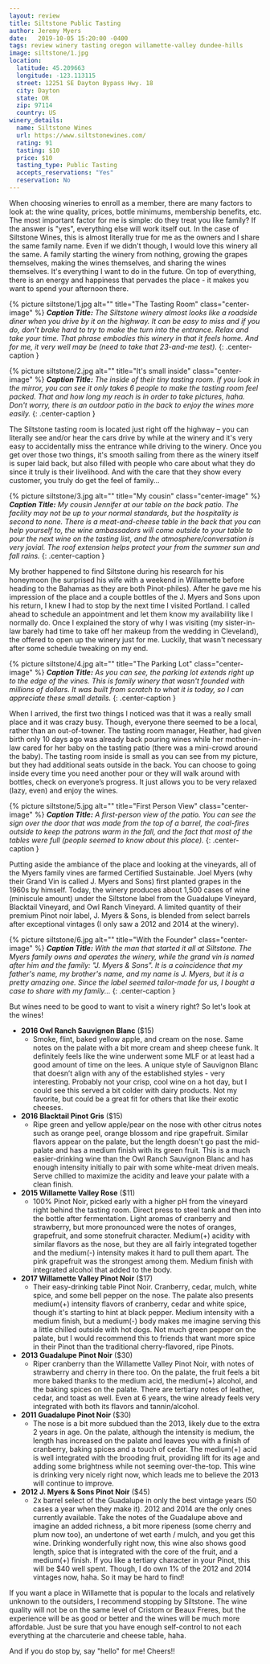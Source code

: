 ```yaml
---
layout: review
title: Siltstone Public Tasting
author: Jeremy Myers
date:   2019-10-05 15:20:00 -0400
tags: review winery tasting oregon willamette-valley dundee-hills
image: siltstone/1.jpg
location:
  latitude: 45.209663
  longitude: -123.113115
  street: 12251 SE Dayton Bypass Hwy. 18
  city: Dayton
  state: OR
  zip: 97114
  country: US
winery_details:
  name: Siltstone Wines
  url: https://www.siltstonewines.com/
  rating: 91
  tasting: $10
  price: $10
  tasting_type: Public Tasting
  accepts_reservations: "Yes"
  reservation: No
---
```

When choosing wineries to enroll as a member, there are many factors to look at: the wine quality, prices, bottle minimums, membership benefits, etc.  The most important factor for me is simple: do they treat you like family?  If the answer is "yes", everything else will work itself out.  In the case of Siltstone Wines, this is almost literally true for me as the owners and I share the same family name.  Even if we didn't though, I would love this winery all the same.  A family starting the winery from nothing, growing the grapes themselves, making the wines themselves, and sharing the wines themselves.  It's everything I want to do in the future.  On top of everything, there is an energy and happiness that pervades the place - it makes you want to spend your afternoon there.

{% picture siltstone/1.jpg alt="" title="The Tasting Room" class="center-image" %}
***Caption Title:*** *The Siltstone winery almost looks like a roadside diner when you drive by it on the highway.  It can be easy to miss and if you do, don't brake hard to try to make the turn into the entrance.  Relax and take your time.  That phrase embodies this winery in that it feels home.  And for me, it very well may be (need to take that 23-and-me test).*
{: .center-caption }

{% picture siltstone/2.jpg alt="" title="It's small inside" class="center-image" %}
***Caption Title:*** *The inside of their tiny tasting room.  If you look in the mirror, you can see it only takes 6 people to make the tasting room feel packed.  That and how long my reach is in order to take pictures, haha.  Don't worry, there is an outdoor patio in the back to enjoy the wines more easily.*
{: .center-caption }

The Siltstone tasting room is located just right off the highway – you can literally see and/or hear the cars drive by while at the winery and it's very easy to accidentally miss the entrance while driving to the winery.  Once you get over those two things, it's smooth sailing from there as the winery itself is super laid back, but also filled with people who care about what they do since it truly is their livelihood.  And with the care that they show every customer, you truly do get the feel of family...

{% picture siltstone/3.jpg alt="" title="My cousin" class="center-image" %}
***Caption Title:*** *My cousin Jennifer at our table on the back patio.  The facility may not be up to your normal standards, but the hospitality is second to none.  There is a meat-and-cheese table in the back that you can help yourself to, the wine ambassadors will come outside to your table to pour the next wine on the tasting list, and the atmosphere/conversation is very jovial.  The roof extension helps protect your from the summer sun and fall rains.*
{: .center-caption }

My brother happened to find Siltstone during his research for his honeymoon (he surprised his wife with a weekend in Willamette before heading to the Bahamas as they are both Pinot-philes).  After he gave me his impression of the place and a couple bottles of the J. Myers and Sons upon his return, I knew I had to stop by the next time I visited Portland.  I called ahead to schedule an appointment and let them know my availability like I normally do.  Once I explained the story of why I was visiting (my sister-in-law barely had time to take off her makeup from the wedding in Cleveland), the offered to open up the winery just for me.  Luckily, that wasn't necessary after some schedule tweaking on my end.

{% picture siltstone/4.jpg alt="" title="The Parking Lot" class="center-image" %}
***Caption Title:*** *As you can see, the parking lot extends right up to the edge of the vines.  This is family winery that wasn't founded with millions of dollars.  It was built from scratch to what it is today, so I can appreciate these small details.*
{: .center-caption }

When I arrived, the first two things I noticed was that it was a really small place and it was crazy busy.  Though, everyone there seemed to be a local, rather than an out-of-towner.  The tasting room manager, Heather, had given birth only 10 days ago was already back pouring wines while her mother-in-law cared for her baby on the tasting patio (there was a mini-crowd around the baby).  The tasting room inside is small as you can see from my picture, but they had additional seats outside in the back.  You can choose to going inside every time you need another pour or they will walk around with bottles, check on everyone’s progress.  It just allows you to be very relaxed (lazy, even) and enjoy the wines.

{% picture siltstone/5.jpg alt="" title="First Person View" class="center-image" %}
***Caption Title:*** *A first-person view of the patio.  You can see the sign over the door that was made from the top of a barrel, the coal-fires outside to keep the patrons warm in the fall, and the fact that most of the tables were full (people seemed to know about this place).*
{: .center-caption }

Putting aside the ambiance of the place and looking at the vineyards, all of the Myers family vines are farmed Certified Sustainable. Joel Myers (why their Grand Vin is called J. Myers and Sons) first planted grapes in the 1960s by himself.  Today, the winery produces about 1,500 cases of wine (miniscule amount) under the Siltstone label from the Guadalupe Vineyard, Blacktail Vineyard, and Owl Ranch Vineyard.  A limited quantity of their premium Pinot noir label, J. Myers & Sons, is blended from select barrels after exceptional vintages (I only saw a 2012 and 2014 at the winery).

{% picture siltstone/6.jpg alt="" title="With the Founder" class="center-image" %}
***Caption Title:*** *With the man that started it all at Siltstone.  The Myers family owns and operates the winery, while the grand vin is named after him and the family: "J. Myers & Sons".  It is a coincidence that my father's name, my brother's name, and my name is J. Myers, but it is a pretty amazing one.  Since the label seemed tailor-made for us, I bought a case to share with my family...*
{: .center-caption }

But wines need to be good to want to visit a winery right?  So let's look at the wines!

* **2016 Owl Ranch Sauvignon Blanc** ($15)
  * Smoke, flint, baked yellow apple, and cream on the nose.  Same notes on the palate with a bit more cream and sheep cheese funk.  It definitely feels like the wine underwent some MLF or at least had a good amount of time on the lees.  A unique style of Sauvignon Blanc that doesn’t align with any of the established styles - very interesting.  Probably not your crisp, cool wine on a hot day, but I could see this served a bit colder with dairy products.  Not my favorite, but could be a great fit for others that like their exotic cheeses.
* **2016 Blacktail Pinot Gris** ($15)
  * Ripe green and yellow apple/pear on the nose with other citrus notes such as orange peel, orange blossom and ripe grapefruit.  Similar flavors appear on the palate, but the length doesn't go past the mid-palate and has a medium finish with its green fruit.  This is a much easier-drinking wine than the Owl Ranch Sauvignon Blanc and has enough intensity initially to pair with some white-meat driven meals.  Serve chilled to maximize the acidity and leave your palate with a clean finish.
* **2015 Willamette Valley Rose** ($11)
  * 100% Pinot Noir, picked early with a higher pH from the vineyard right behind the tasting room.  Direct press to steel tank and then into the bottle after fermentation.  Light aromas of cranberry and strawberry, but more pronounced were the notes of oranges, grapefruit, and some stonefruit character.  Medium(+) acidity with similar flavors as the nose, but they are all fairly integrated together and the medium(-) intensity makes it hard to pull them apart.  The pink grapefruit was the strongest among them.  Medium finish with integrated alcohol that added to the body.
* **2017 Willamette Valley Pinot Noir** ($17)
  * Their easy-drinking table Pinot Noir.  Cranberry, cedar, mulch, white spice, and some bell pepper on the nose.  The palate also presents medium(+) intensity flavors of cranberry, cedar and white spice, though it's starting to hint at black pepper.  Medium intensity with a medium finish, but a medium(-) body makes me imagine serving this a little chilled outside with hot dogs.  Not much green pepper on the palate, but I would recommend this to friends that want more spice in their Pinot than the traditional cherry-flavored, ripe Pinots.
* **2013 Guadalupe Pinot Noir** ($30)
  * Riper cranberry than the Willamette Valley Pinot Noir, with notes of strawberry and cherry in there too.  On the palate, the fruit feels a bit more baked thanks to the medium acid, the medium(+) alcohol, and the baking spices on the palate.  There are tertiary notes of leather, cedar, and toast as well.  Even at 6 years, the wine already feels very integrated with both its flavors and tannin/alcohol.
* **2011 Guadalupe Pinot Noir** ($30)
  * The nose is a bit more subdued than the 2013, likely due to the extra 2 years in age.  On the palate, although the intensity is medium, the length has increased on the palate and leaves you with a finish of cranberry, baking spices and a touch of cedar.  The medium(+) acid is well integrated with the brooding fruit, providing lift for its age and adding some brightness while not seeming over-the-top.  This wine is drinking very nicely right now, which leads me to believe the 2013 will continue to improve.
* **2012 J. Myers & Sons Pinot Noir** ($45)
  * 2x barrel select of the Guadalupe in only the best vintage years (50 cases a year when they make it).  2012 and 2014 are the only ones currently available.  Take the notes of the Guadalupe above and imagine an added richness, a bit more ripeness (some cherry and plum now too), an undertone of wet earth / mulch, and you get this wine.  Drinking wonderfully right now, this wine also shows good length, spice that is integrated with the core of the fruit, and a medium(+) finish.  If you like a tertiary character in your Pinot, this will be $40 well spent.  Though, I do own 1% of the 2012 and 2014 vintages now, haha.  So it may be hard to find!

If you want a place in Willamette that is popular to the locals and relatively unknown to the outsiders, I recommend stopping by Siltstone.  The wine quality will not be on the same level of Cristom or Beaux Freres, but the experience will be as good or better and the wines will be much more affordable.  Just be sure that you have enough self-control to not each everything at the charcuterie and cheese table, haha.  

And if you do stop by, say "hello" for me!  Cheers!!

